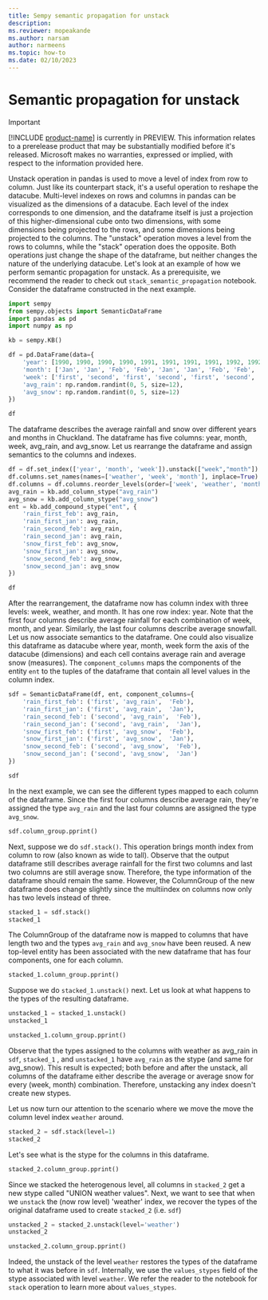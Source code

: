 ```yaml
---
title: Sempy semantic propagation for unstack
description:
ms.reviewer: mopeakande
ms.author: narsam
author: narmeens
ms.topic: how-to 
ms.date: 02/10/2023
---
```


# Semantic propagation for unstack

> [!IMPORTANT]
> [!INCLUDE [product-name](../includes/product-name.md)] is currently in PREVIEW. This information relates to a prerelease product that may be substantially modified before it's released. Microsoft makes no warranties, expressed or implied, with respect to the information provided here.

Unstack operation in pandas is used to move a level of index from row to column. Just like its counterpart stack, it's a useful operation to reshape the datacube. Multi-level indexes on rows and columns in pandas can be visualized as the dimensions of a datacube. Each level of the index corresponds to one dimension, and the dataframe itself is just a projection of this higher-dimensional cube onto two dimensions, with some dimensions being projected to the rows, and some dimensions being projected to the columns. The "unstack" operation moves a level from the rows to columns, while the "stack" operation does the opposite. Both operations just change the shape of the dataframe, but neither changes the nature of the underlying datacube. Let's look at an example of how we perform semantic propagation for unstack. As a prerequisite, we recommend the reader to check out `stack_semantic_propagation` notebook. Consider the dataframe constructed in the next example.

```python
import sempy
from sempy.objects import SemanticDataFrame
import pandas as pd
import numpy as np

kb = sempy.KB()

df = pd.DataFrame(data={
    'year': [1990, 1990, 1990, 1990, 1991, 1991, 1991, 1991, 1992, 1992, 1992, 1992],
    'month': ['Jan', 'Jan', 'Feb', 'Feb', 'Jan', 'Jan', 'Feb', 'Feb', 'Jan', 'Jan', 'Feb', 'Feb'],
    'week': ['first', 'second', 'first', 'second', 'first', 'second', 'first', 'second', 'first', 'second', 'first', 'second'],
    'avg_rain': np.random.randint(0, 5, size=12),
    'avg_snow': np.random.randint(0, 5, size=12)
})

df
```

The dataframe describes the average rainfall and snow over different years and months in Chuckland. The dataframe has five columns: year, month, week, avg_rain, and avg_snow. Let us rearrange the dataframe and assign semantics to the columns and indexes.

```python
df = df.set_index(['year', 'month', 'week']).unstack(["week","month"])
df.columns.set_names(names=['weather', 'week', 'month'], inplace=True)
df.columns = df.columns.reorder_levels(order=['week', 'weather', 'month'])
avg_rain = kb.add_column_stype("avg_rain")
avg_snow = kb.add_column_stype("avg_snow")
ent = kb.add_compound_stype("ent", {
    'rain_first_feb': avg_rain,
    'rain_first_jan': avg_rain,
    'rain_second_feb': avg_rain,
    'rain_second_jan': avg_rain,
    'snow_first_feb': avg_snow,
    'snow_first_jan': avg_snow,
    'snow_second_feb': avg_snow,
    'snow_second_jan': avg_snow
})

df
```

After the rearrangement, the dataframe now has column index with three levels: week, weather, and month. It has one row index: year. Note that the first four columns describe average rainfall for each combination of week, month, and year. Similarly, the last four columns describe average snowfall. Let us now associate semantics to the dataframe. One could also visualize this dataframe as datacube where year, month, week form the axis of the datacube (dimensions) and each cell contains average rain and average snow (measures). The `component_columns` maps the components of the entity `ent` to the tuples of the dataframe that contain all level values in the column index.

```python
sdf = SemanticDataFrame(df, ent, component_columns={
    'rain_first_feb': ('first', 'avg_rain',  'Feb'),
    'rain_first_jan': ('first', 'avg_rain',  'Jan'),
    'rain_second_feb': ('second', 'avg_rain',  'Feb'),
    'rain_second_jan': ('second', 'avg_rain',  'Jan'),
    'snow_first_feb': ('first', 'avg_snow',  'Feb'),
    'snow_first_jan': ('first', 'avg_snow',  'Jan'),
    'snow_second_feb': ('second', 'avg_snow',  'Feb'),
    'snow_second_jan': ('second', 'avg_snow',  'Jan')
})

sdf
```

In the next example, we can see the different types mapped to each column of the dataframe. Since the first four columns describe average rain, they're assigned the type `avg_rain` and the last four columns are assigned the type `avg_snow`.

```python
sdf.column_group.pprint()
```

Next, suppose we do `sdf.stack()`. This operation brings month index from column to row (also known as wide to tall). Observe that the output dataframe still describes average rainfall for the first two columns and last two columns are still average snow. Therefore, the type information of the dataframe should remain the same. However, the ColumnGroup of the new dataframe does change slightly since the multiindex on columns now only has two levels instead of three.

```python
stacked_1 = sdf.stack()
stacked_1
```

The ColumnGroup of the dataframe now is mapped to columns that have length two and the types `avg_rain` and `avg_snow` have been reused. A new top-level entity has been associated with the new dataframe that has four components, one for each column.

```python
stacked_1.column_group.pprint()
```

Suppose we do `stacked_1.unstack()` next. Let us look at what happens to the types of the resulting dataframe.

```python
unstacked_1 = stacked_1.unstack()
unstacked_1
```

```python
unstacked_1.column_group.pprint()
```

Observe that the types assigned to the columns with weather as avg_rain in `sdf`, `stacked_1` , and `unstacked_1` have `avg_rain` as the stype (and same for avg_snow). This result is expected; both before and after the unstack, all columns of the dataframe either describe the average or average snow for every (week, month) combination. Therefore, unstacking any index doesn't create new stypes.

Let us now turn our attention to the scenario where we move the move the column level index `weather` around.

```python
stacked_2 = sdf.stack(level=1)
stacked_2
```

Let's see what is the stype for the columns in this dataframe.

```python
stacked_2.column_group.pprint()
```

Since we stacked the heterogenous level, all columns in `stacked_2` get a new stype called "UNION weather values". Next, we want to see that when we `unstack` the (now row level) 'weather' index, we recover the types of the original dataframe used to create `stacked_2` (i.e. `sdf`)

```python
unstacked_2 = stacked_2.unstack(level='weather')
unstacked_2
```

```python
unstacked_2.column_group.pprint()
```

Indeed, the unstack of the level `weather` restores the types of the dataframe to what it was before in `sdf`. Internally, we use the `values_stypes` field of the stype associated with level `weather`. We refer the reader to the notebook for `stack` operation to learn more about `values_stypes`.
